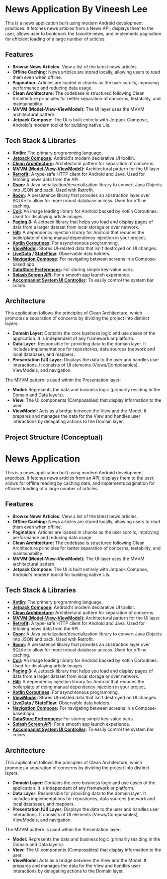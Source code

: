 # News Application By Vineesh Lee

This is a news application built using modern Android development practices. It fetches news articles from a News API, displays them to the user, allows user to bookmark the favorite news, and implements pagination for efficient loading of a large number of articles.

## Features

*   **Browse News Articles:** View a list of the latest news articles.
*   **Offline Caching:** News articles are stored locally, allowing users to read them even when offline.
*   **Pagination:** Articles are loaded in chunks as the user scrolls, improving performance and reducing data usage.
*   **Clean Architecture:** The codebase is structured following Clean Architecture principles for better separation of concerns, testability, and maintainability.
*   **MVVM (Model-View-ViewModel):** The UI layer uses the MVVM architectural pattern.
*   **Jetpack Compose:** The UI is built entirely with Jetpack Compose, Android's modern toolkit for building native UIs.

## Tech Stack & Libraries

*   **[Kotlin](https://kotlinlang.org/):** The primary programming language.
*   **[Jetpack Compose](https://developer.android.com/jetpack/compose):** Android's modern declarative UI toolkit.
*   **[Clean Architecture](https://blog.cleancoder.com/uncle-bob/2012/08/13/the-clean-architecture.html):** Architectural pattern for separation of concerns.
*   **[MVVM (Model-View-ViewModel)](https://developer.android.com/topic/architecture/recommendations#ui-layer):** Architectural pattern for the UI layer.
*   **[Retrofit](https://square.github.io/retrofit/):** A type-safe HTTP client for Android and Java. Used for fetching news data from the API.
*   **[Gson](https://github.com/google/gson):** A Java serialization/deserialization library to convert Java Objects into JSON and back. Used with Retrofit.
*   **[Room](https://developer.android.com/jetpack/androidx/releases/room):** A persistence library that provides an abstraction layer over SQLite to allow for more robust database access. Used for offline caching.
*   **[Coil](https://coil-kt.github.io/coil/):** An image loading library for Android backed by Kotlin Coroutines. Used for displaying article images.
*   **[Paging 3](https://developer.android.com/topic/libraries/architecture/paging/v3-overview):** A Jetpack library that helps you load and display pages of data from a larger dataset from local storage or over network.
*   **[Hilt](https://developer.android.com/training/dependency-injection/hilt-android):** A dependency injection library for Android that reduces the boilerplate of doing manual dependency injection in your project.
*   **[Kotlin Coroutines](https://kotlinlang.org/docs/coroutines-overview.html):** For asynchronous programming.
*   **[ViewModel](https://developer.android.com/topic/libraries/architecture/viewmodel):** Stores UI-related data that isn't destroyed on UI changes.
*   **[LiveData](https://developer.android.com/topic/libraries/architecture/livedata) / [StateFlow](https://developer.android.com/kotlin/flow/stateflow-and-sharedflow):** Observable data holders.
*   **[Navigation Compose](https://developer.android.com/jetpack/compose/navigation):** For navigating between screens in a Compose-based app.
*   **[DataStore Preferences](https://developer.android.com/topic/libraries/architecture/datastore):** For storing simple key-value pairs.
*   **[Splash Screen API](https://developer.android.com/develop/ui/views/launch/splash-screen):** For a smooth app launch experience.
*   **[Accompanist System UI Controller](https://google.github.io/accompanist/systemuicontroller/):** To easily control the system bar colors.

## Architecture

This application follows the principles of Clean Architecture, which promotes a separation of concerns by dividing the project into distinct layers:

*   **Domain Layer:** Contains the core business logic and use cases of the application. It is independent of any framework or platform.
*   **Data Layer:** Responsible for providing data to the domain layer. It includes implementations for repositories, data sources (network and local database), and mappers.
*   **Presentation (UI) Layer:** Displays the data to the user and handles user interactions. It consists of UI elements (Views/Composables), ViewModels, and navigation.

The MVVM pattern is used within the Presentation layer:

*   **Model:** Represents the data and business logic (primarily residing in the Domain and Data layers).
*   **View:** The UI components (Composables) that display information to the user.
*   **ViewModel:** Acts as a bridge between the View and the Model. It prepares and manages the data for the View and handles user interactions by delegating actions to the Domain layer.

## Project Structure (Conceptual)

# News Application

This is a news application built using modern Android development practices. It fetches news articles from an API, displays them to the user, allows for offline reading by caching data, and implements pagination for efficient loading of a large number of articles.

## Features

*   **Browse News Articles:** View a list of the latest news articles.
*   **Offline Caching:** News articles are stored locally, allowing users to read them even when offline.
*   **Pagination:** Articles are loaded in chunks as the user scrolls, improving performance and reducing data usage.
*   **Clean Architecture:** The codebase is structured following Clean Architecture principles for better separation of concerns, testability, and maintainability.
*   **MVVM (Model-View-ViewModel):** The UI layer uses the MVVM architectural pattern.
*   **Jetpack Compose:** The UI is built entirely with Jetpack Compose, Android's modern toolkit for building native UIs.

## Tech Stack & Libraries

*   **[Kotlin](https://kotlinlang.org/):** The primary programming language.
*   **[Jetpack Compose](https://developer.android.com/jetpack/compose):** Android's modern declarative UI toolkit.
*   **[Clean Architecture](https://blog.cleancoder.com/uncle-bob/2012/08/13/the-clean-architecture.html):** Architectural pattern for separation of concerns.
*   **[MVVM (Model-View-ViewModel)](https://developer.android.com/topic/architecture/recommendations#ui-layer):** Architectural pattern for the UI layer.
*   **[Retrofit](https://square.github.io/retrofit/):** A type-safe HTTP client for Android and Java. Used for fetching news data from the API.
*   **[Gson](https://github.com/google/gson):** A Java serialization/deserialization library to convert Java Objects into JSON and back. Used with Retrofit.
*   **[Room](https://developer.android.com/jetpack/androidx/releases/room):** A persistence library that provides an abstraction layer over SQLite to allow for more robust database access. Used for offline caching.
*   **[Coil](https://coil-kt.github.io/coil/):** An image loading library for Android backed by Kotlin Coroutines. Used for displaying article images.
*   **[Paging 3](https://developer.android.com/topic/libraries/architecture/paging/v3-overview):** A Jetpack library that helps you load and display pages of data from a larger dataset from local storage or over network.
*   **[Hilt](https://developer.android.com/training/dependency-injection/hilt-android):** A dependency injection library for Android that reduces the boilerplate of doing manual dependency injection in your project.
*   **[Kotlin Coroutines](https://kotlinlang.org/docs/coroutines-overview.html):** For asynchronous programming.
*   **[ViewModel](https://developer.android.com/topic/libraries/architecture/viewmodel):** Stores UI-related data that isn't destroyed on UI changes.
*   **[LiveData](https://developer.android.com/topic/libraries/architecture/livedata) / [StateFlow](https://developer.android.com/kotlin/flow/stateflow-and-sharedflow):** Observable data holders.
*   **[Navigation Compose](https://developer.android.com/jetpack/compose/navigation):** For navigating between screens in a Compose-based app.
*   **[DataStore Preferences](https://developer.android.com/topic/libraries/architecture/datastore):** For storing simple key-value pairs.
*   **[Splash Screen API](https://developer.android.com/develop/ui/views/launch/splash-screen):** For a smooth app launch experience.
*   **[Accompanist System UI Controller](https://google.github.io/accompanist/systemuicontroller/):** To easily control the system bar colors.

## Architecture

This application follows the principles of Clean Architecture, which promotes a separation of concerns by dividing the project into distinct layers:

*   **Domain Layer:** Contains the core business logic and use cases of the application. It is independent of any framework or platform.
*   **Data Layer:** Responsible for providing data to the domain layer. It includes implementations for repositories, data sources (network and local database), and mappers.
*   **Presentation (UI) Layer:** Displays the data to the user and handles user interactions. It consists of UI elements (Views/Composables), ViewModels, and navigation.

The MVVM pattern is used within the Presentation layer:

*   **Model:** Represents the data and business logic (primarily residing in the Domain and Data layers).
*   **View:** The UI components (Composables) that display information to the user.
*   **ViewModel:** Acts as a bridge between the View and the Model. It prepares and manages the data for the View and handles user interactions by delegating actions to the Domain layer.


